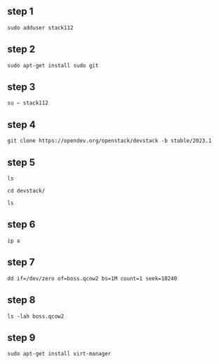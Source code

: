 ## step 1

```
sudo adduser stack112
```

## step 2

```
sudo apt-get install sudo git
```

## step 3

```
su – stack112
```

## step 4

```
git clone https://opendev.org/openstack/devstack -b stable/2023.1
```

## step 5

```
ls
```

```
cd devstack/
```

```
ls
```

## step 6

```
ip a
```

## step 7

```
dd if=/dev/zero of=boss.qcow2 bs=1M count=1 seek=10240
```

## step 8

```
ls -lah boss.qcow2
```

## step 9

```
sudo apt-get install virt-manager
```
